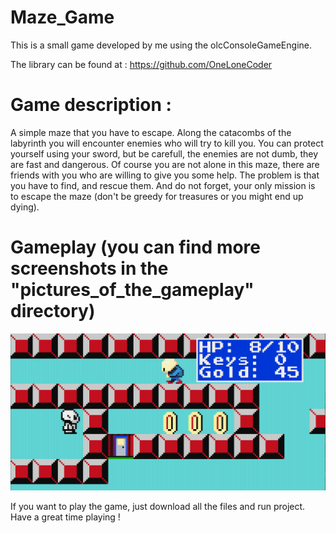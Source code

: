 # Maze_Game

This is a small game developed by me using the olcConsoleGameEngine.

The library can be found at : https://github.com/OneLoneCoder

# Game description : 
A simple maze that you have to escape. Along the catacombs of the labyrinth you will encounter enemies who will try to kill you. You can protect yourself using your sword, but be carefull, the enemies are not dumb, they are fast and dangerous. Of course you are not alone in this maze, there are friends with you who are willing to give you some help. The problem is that you have to find, and rescue them. And do not forget, your only mission is to escape the maze (don't be greedy for treasures or you might end up dying).

# Gameplay (you can find more screenshots in the "pictures_of_the_gameplay" directory)
![Small look at the game](https://github.com/MoonCake0019/Maze_Game/blob/main/pictures_of_the_gameplay/p6.png?raw=true)

If you want to play the game, just download all the files and run project.
Have a great time playing !
